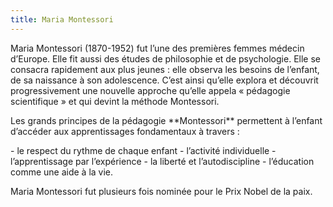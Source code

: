 ```yaml
---
title: Maria Montessori
---
```


<p>Maria Montessori (1870-1952) fut l’une des premières femmes médecin d’Europe. Elle fit aussi des études de philosophie et de psychologie. Elle se consacra rapidement aux plus jeunes : elle observa les besoins de l’enfant, de sa naissance à son adolescence. C’est ainsi qu’elle explora et découvrit progressivement une nouvelle approche qu’elle appela « pédagogie scientifique » et qui devint la méthode Montessori.  </p>

<p>Les grands principes de la pédagogie **Montessori** permettent à l’enfant d’accéder aux apprentissages fondamentaux à travers :</p>     
- le respect du rythme de chaque enfant
- l’activité individuelle
- l’apprentissage par l’expérience
- la liberté et l’autodiscipline
-	l’éducation comme une aide à la vie.  

<p>Maria Montessori fut plusieurs fois nominée pour le Prix Nobel de la paix.  </p>

